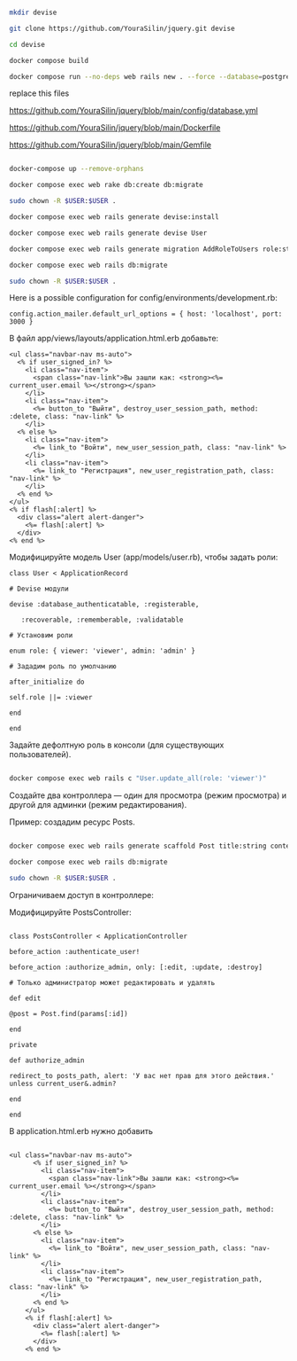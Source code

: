 ```bash

mkdir devise

git clone https://github.com/YouraSilin/jquery.git devise

cd devise

docker compose build

docker compose run --no-deps web rails new . --force --database=postgresql --css=bootstrap

```

replace this files

https://github.com/YouraSilin/jquery/blob/main/config/database.yml

https://github.com/YouraSilin/jquery/blob/main/Dockerfile

https://github.com/YouraSilin/jquery/blob/main/Gemfile

```bash

docker-compose up --remove-orphans

docker compose exec web rake db:create db:migrate

sudo chown -R $USER:$USER .

docker compose exec web rails generate devise:install

docker compose exec web rails generate devise User

docker compose exec web rails generate migration AddRoleToUsers role:string

docker compose exec web rails db:migrate

sudo chown -R $USER:$USER .

```

Here is a possible configuration for config/environments/development.rb:

```erb
config.action_mailer.default_url_options = { host: 'localhost', port: 3000 }
```

В файл app/views/layouts/application.html.erb добавьте:

```erb
<ul class="navbar-nav ms-auto">
  <% if user_signed_in? %>
    <li class="nav-item">
      <span class="nav-link">Вы зашли как: <strong><%= current_user.email %></strong></span>
    </li>
    <li class="nav-item">
      <%= button_to "Выйти", destroy_user_session_path, method: :delete, class: "nav-link" %>
    </li>
  <% else %>
    <li class="nav-item">
      <%= link_to "Войти", new_user_session_path, class: "nav-link" %>
    </li>
    <li class="nav-item">
      <%= link_to "Регистрация", new_user_registration_path, class: "nav-link" %>
    </li>
  <% end %>
</ul>
<% if flash[:alert] %>
  <div class="alert alert-danger">
    <%= flash[:alert] %>
  </div>
<% end %>

```

Модифицируйте модель User (app/models/user.rb), чтобы задать роли:

```erb
class User < ApplicationRecord

# Devise модули

devise :database_authenticatable, :registerable,

   :recoverable, :rememberable, :validatable

# Установим роли

enum role: { viewer: 'viewer', admin: 'admin' }

# Зададим роль по умолчанию

after_initialize do

self.role ||= :viewer

end

end

```

Задайте дефолтную роль в консоли (для существующих пользователей).

```bash

docker compose exec web rails c "User.update_all(role: 'viewer')"

```

Создайте два контроллера — один для просмотра (режим просмотра) и другой для админки (режим редактирования).

Пример: создадим ресурс Posts.

```bash

docker compose exec web rails generate scaffold Post title:string content:text

docker compose exec web rails db:migrate

sudo chown -R $USER:$USER .

```



Ограничиваем доступ в контроллере:

Модифицируйте PostsController:

```erb

class PostsController < ApplicationController

before_action :authenticate_user!

before_action :authorize_admin, only: [:edit, :update, :destroy]

# Только администратор может редактировать и удалять

def edit

@post = Post.find(params[:id])

end

private

def authorize_admin

redirect_to posts_path, alert: 'У вас нет прав для этого действия.' unless current_user&.admin?

end

end

```

В application.html.erb нужно добавить

```erb

<ul class="navbar-nav ms-auto">
      <% if user_signed_in? %>
        <li class="nav-item">
          <span class="nav-link">Вы зашли как: <strong><%= current_user.email %></strong></span>
        </li>
        <li class="nav-item">
          <%= button_to "Выйти", destroy_user_session_path, method: :delete, class: "nav-link" %>
        </li>
      <% else %>
        <li class="nav-item">
          <%= link_to "Войти", new_user_session_path, class: "nav-link" %>
        </li>
        <li class="nav-item">
          <%= link_to "Регистрация", new_user_registration_path, class: "nav-link" %>
        </li>
      <% end %>
    </ul>
    <% if flash[:alert] %>
      <div class="alert alert-danger">
        <%= flash[:alert] %>
      </div>
    <% end %>

```

